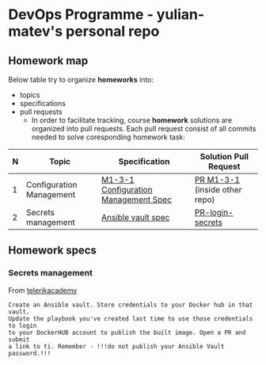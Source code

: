 # DevOps Programme - yulian-matev's personal repo

## Homework map

Below table try to organize __homeworks__ into:

* topics
* specifications
* pull requests  
  * In order to facilitate tracking, course __homework__ solutions are organized
    into pull requests. Each pull request consist of all commits needed to
    solve coresponding homework task:

| N | Topic                    | Specification | Solution Pull Request |
|---|--------------------------|---------------|-----------------------|
| 1 | Configuration Management |  [M1-3-1 Configuration Management Spec](https://github.com/vutoff/devops-programme/blob/main/ansible/README.md) |  [PR M1-3-1](https://github.com/yulian-matev/devops-programme/pull/1) (inside other repo) |
| 2 | Secrets management       | [Ansible vault spec](#secrets-management) | [PR-login-secrets](https://github.com/yulian-matev/devops-program/pull/1)|

## Homework specs

### Secrets management

From [telerikacademy](https://learn.telerikacademy.com/mod/assign/view.php?id=58263)

  ```text
  Create an Ansible vault. Store credentials to your Docker hub in that vault.
  Update the playbook you've created last time to use those credentials to login
  to your DockerHUB account to publish the built image. Open a PR and submit
  a link to ti. Remember - !!!do not publish your Ansible Vault password.!!!
  ```
